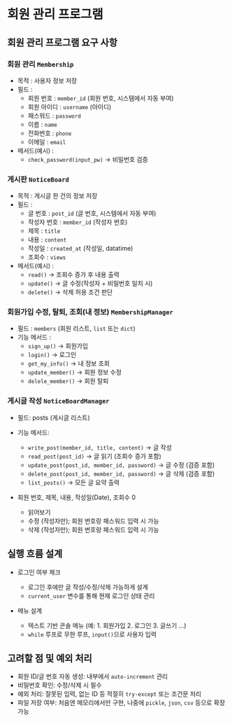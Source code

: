# 회원 관리 프로그램

## 회원 관리 프로그램 요구 사항

### 회원 관리 `Membership`

- 목적 : 사용자 정보 저장
- 필드 :
    + 회원 번호     : `member_id`   (회원 번호, 시스템에서 자동 부여)
    + 회원 아이디   : `username`    (아이디)
    + 패스워드      : `password`
    + 이름          : `name`
    + 전화번호      : `phone`
    + 이메일        : `email`
- 메서드(예시) :
    + `check_password(input_pw)` -> 비밀번호 검증

### 게시판 `NoticeBoard`

- 목적 : 게시글 한 건의 정보 저장
- 필드 :
    + 글 번호       : `post_id`     (글 번호, 시스템에서 자동 부여)
    + 작성자 번호   : `member_id`   (작성자 번호)
    + 제목          : `title`
    + 내용          : `content`
    + 작성일        : `created_at`  (작성일, datatime)
    + 조회수        : `views`
- 메서드(예시) :
    + `read()`      -> 조회수 증가 후 내용 출력
    + `update()`    -> 글 수정(작성자 + 비밀번호 일치 시)
    + `delete()`    -> 삭제 허용 조건 판단

### 회원가입 수정, 탈퇴, 조회(내 정보) `MembershipManager`

- 필드 : `members` (회원 리스트, `list` 또는 `dict`)
- 기능 메서드 :
    + `sign_up()`           -> 회원가입
    + `login()`             -> 로그인
    + `get_my_info()`       -> 내 정보 조회
    + `update_member()`     -> 회원 정보 수정
    + `delele_member()`     -> 회원 탈퇴
    
### 게시글 작성 `NoticeBoardManager`

- 필드: posts (게시글 리스트)
- 기능 메서드:
    + `write_post(member_id, title, content)` → 글 작성
    + `read_post(post_id)` → 글 읽기 (조회수 증가 포함)
    + `update_post(post_id, member_id, password)` → 글 수정 (검증 포함)
    + `delete_post(post_id, member_id, password)` → 글 삭제 (검증 포함)
    + `list_posts()` → 모든 글 요약 출력
  
- 회원 번호, 제목, 내용, 작성일(Date), 조회수 0
  + 읽어보기
  + 수정 (작성자만); 회원 번호랑 패스워드 입력 시 가능
  + 삭제 (작성자만); 회원 번호랑 패스워드 입력 시 가능

## 실행 흐름 설계

- 로그인 여부 체크
  + 로그인 후에만 글 작성/수정/삭제 가능하게 설계
  + `current_user` 변수를 통해 현재 로그인 상태 관리

- 메뉴 설계
  + 텍스트 기반 콘솔 메뉴 (예: 1. 회원가입 2. 로그인 3. 글쓰기 ...)
  + `while` 루프로 무한 루프, `input()`으로 사용자 입력

## 고려할 점 및 예외 처리
- 회원 ID/글 번호 자동 생성: 내부에서 `auto-increment` 관리
- 비밀번호 확인: 수정/삭제 시 필수
- 예외 처리: 잘못된 입력, 없는 ID 등 적절히 `try-except` 또는 조건문 처리
- 파일 저장 여부: 처음엔 메모리에서만 구현, 나중에 `pickle`, `json`, `csv` 등으로 확장 가능